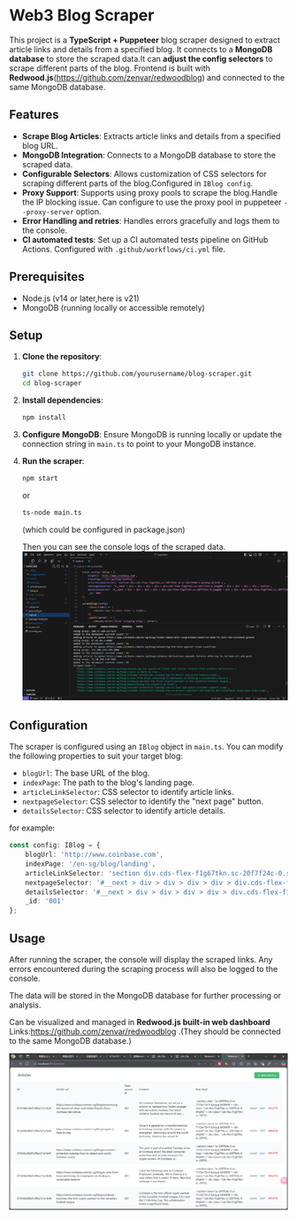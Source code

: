 # Web3 Blog Scraper

This project is a **TypeScript + Puppeteer** blog scraper designed to extract article links and details from a specified blog. It connects to a **MongoDB database** to store the scraped data.It can **adjust the config selectors** to scrape different parts of the blog. Frontend is built with **Redwood.js**(https://github.com/zenvar/redwoodblog) and connected to the same MongoDB database.

## Features

- **Scrape Blog Articles**: Extracts article links and details from a specified blog URL.
- **MongoDB Integration**: Connects to a MongoDB database to store the scraped data.
- **Configurable Selectors**: Allows customization of CSS selectors for scraping different parts of the blog.Configured in `IBlog config`.
- **Proxy Support**: Supports using proxy pools to scrape the blog.Handle the IP blocking issue. Can configure to use the proxy pool in puppeteer `--proxy-server` option.
- **Error Handling and retries**: Handles errors gracefully and logs them to the console.
- **CI automated tests**: Set up a CI automated tests pipeline on GitHub Actions. Configured with `.github/workflows/ci.yml` file.

## Prerequisites

- Node.js (v14 or later,here is v21)
- MongoDB (running locally or accessible remotely)

## Setup

1. **Clone the repository**:
   ```bash
   git clone https://github.com/yourusername/blog-scraper.git
   cd blog-scraper
   ```

2. **Install dependencies**:
   ```bash
   npm install
   ```

3. **Configure MongoDB**:
   Ensure MongoDB is running locally or update the connection string in `main.ts` to point to your MongoDB instance.

4. **Run the scraper**:
   ```bash
   npm start
   ```
   or
   ```bash
   ts-node main.ts
   ```
   (which could be configured in package.json)

   Then you can see the console logs of the scraped data.
   ![console logs](image-1.png)

## Configuration

The scraper is configured using an `IBlog` object in `main.ts`. You can modify the following properties to suit your target blog:

- `blogUrl`: The base URL of the blog.
- `indexPage`: The path to the blog's landing page.
- `articleLinkSelector`: CSS selector to identify article links.
- `nextpageSelector`: CSS selector to identify the "next page" button.
- `detailsSelector`: CSS selector to identify article details.

for example:
```typescript
const config: IBlog = {
    blogUrl: 'http://www.coinbase.com',
    indexPage: '/en-sg/blog/landing',
    articleLinkSelector: 'section div.cds-flex-f1g67tkn.sc-20f7f24c-0.sc-3dcf3304-1.dxlxFg.dZjcVO a',
    nextpageSelector: '#__next > div > div > div > div > div.cds-flex-f1g67tkn.sc-20f7f24c-0.jxwgNN > div > div > div > div > button',
    detailsSelector: '#__next > div > div > div > div > div.cds-flex-f1g67tkn.sc-20f7f24c-0.jxwgNN > div > div > div.cds-flex-f1g67tkn.sc-20f7f24c-0.jqnGZy > section',
    _id: '001'
};
```

## Usage

After running the scraper, the console will display the scraped links. Any errors encountered during the scraping process will also be logged to the console.

The data will be stored in the MongoDB database for further processing or analysis.

Can be visualized and managed in **Redwood.js built-in web dashboard**
Links:https://github.com/zenvar/redwoodblog
.(They should be connected to the same MongoDB database.)

![web dashboard](image.png)



